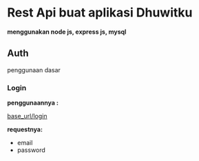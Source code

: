 # Rest Api buat aplikasi Dhuwitku

**menggunakan node js, express js, mysql**

## Auth

penggunaan dasar

### Login

**penggunaannya :**

[base_url/login]("https://base_url/login")

**requestnya:**

- email
- password
